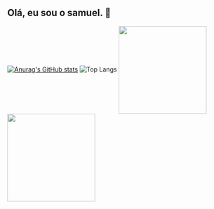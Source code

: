 ## Olá, eu sou o samuel. 👋

[![Anurag's GitHub stats](https://github-readme-stats.vercel.app/api?username=SamueldeSzr&show_icons=true&theme=react)](https://github.com/SamueldeSzr/github-readme-stats)
![Top Langs](https://github-readme-stats.vercel.app/api/top-langs/?username=SamueldeSzr&show_icons=true&theme=react&layout=donut)
<a href="https://github.com/anuraghazra/github-readme-stats">
  <img height=200 align="center" src="https://github-readme-stats.vercel.app/api?username=anuraghazra" />
</a>
<a href="https://github.com/anuraghazra/convoychat">
  <img height=200 align="center" src="https://github-readme-stats.vercel.app/api/top-langs?username=anuraghazra&layout=compact&langs_count=8&card_width=320" />
</a>
